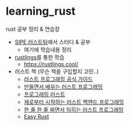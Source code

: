 # learning_rust
rust 공부 정리 &amp; 연습장

- [SIPE 러스트팀](https://github.com/sipe-team/2-1_rust)에서 스터디 & 공부
  - 여기에 학습내용 정리
- [rustlings](https://github.com/rust-lang/rustlings)를 통한 학습
  - https://rustlings.cool/
- 러스트 책 (무슨 책을 구입할지 고민..)
  - [러스트 프로그래밍 공식 가이드](https://product.kyobobook.co.kr/detail/S000212236783)
  - [만들면서 배우는 러스트 프로그래밍](https://product.kyobobook.co.kr/detail/S000200551107)
  - [프로그래밍 러스트](https://product.kyobobook.co.kr/detail/S000200629958)
  - [제로부터 시작하는 러스트 백엔드 프로그래밍](https://product.kyobobook.co.kr/detail/S000212216062)
  - [한 줄 한 줄 짜면서 익히는 러스트 프로그래밍](https://product.kyobobook.co.kr/detail/S000061351231)
  - [Easy Rust](https://github.com/Dhghomon/easy_rust)

